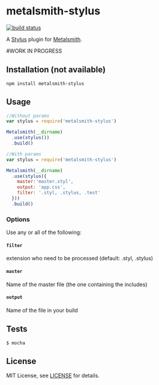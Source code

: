 # metalsmith-stylus

[![build status][travis-image]][travis-url]

A [Stylus][stylus] plugin for [Metalsmith][metalsmith].

#WORK IN PROGRESS

## Installation (not available)

```
npm install metalsmith-stylus
```

## Usage

```js
//Without params
var stylus = require('metalsmith-stylus')

Metalsmith(__dirname)
  .use(stylus())
  .build()

//With params
var stylus = require('metalsmith-stylus')

Metalsmith(__dirname)
  .use(stylus({
    master:'master.styl',
    output: 'app.css',
    filter: '.styl, .stylus, .test'
  }))
  .build()
```

### Options

Use any or all of the following:

#### `filter`

extension who need to be processed (default: .styl, .stylus)

#### `master`

Name of the master file (the one containing the includes)

#### `output`

Name of the file in your build

## Tests

```
$ mocha
```

## License

MIT License, see [LICENSE](https://github.com/joaoafrmartins/metalsmith-coffee/blob/master/LICENSE.md) for details.

[metalsmith]: http://www.metalsmith.io/
[stylus]: http://stylus-lang.com/
[travis-image]: https://travis-ci.org/wcastand/metalsmith-stylus.svg?branch=master
[travis-url]: https://travis-ci.org/wcastand/metalsmith-stylus
